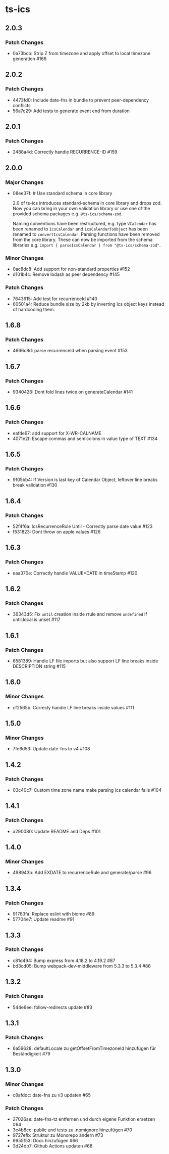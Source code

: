 # ts-ics

## 2.0.3

### Patch Changes

- 0a73bcb: Strip Z from timezone and apply offset to local timezone generation #166

## 2.0.2

### Patch Changes

- 4473fd0: Include date-fns in bundle to prevent peer-dependency conflicts
- 56a7c29: Add tests to generate event end from duration

## 2.0.1

### Patch Changes

- 2488a4d: Correctly handle RECURRENCE-ID #159

## 2.0.0

### Major Changes

- 08ee37f: # Use standard schema in core library

  2.0 of ts-ics introduces standard-schema in core library and drops zod. Now you can bring in your own validation library or use one of the provided schema packages e.g. `@ts-ics/schema-zod`.

  Naming conventions have been restructured, e.g. type `VCalendar` has been renamed to `IcsCalendar` and `icsCalendarToObject` has been renamed to `convertIcsCalendar`.
  Parsing functions have been removed from the core library. These can now be imported from the schema libraries e.g. `import { parseIcsCalendar } from "@ts-ics/schema-zod"`.

### Minor Changes

- 0ac8dc8: Add support for non-standard properties #152
- d101b4c: Remove lodash as peer dependency #145

### Patch Changes

- 7643615: Add test for recurrenceId #140
- 60501a4: Reduce bundle size by 2kb by inverting Ics object keys instead of hardcoding them.

## 1.6.8

### Patch Changes

- 4666c8d: parse recurrenceId when parsing event #153

## 1.6.7

### Patch Changes

- 9340426: Dont fold lines twice on generateCalendar #141

## 1.6.6

### Patch Changes

- eafde97: add support for X-WR-CALNAME
- 4071e2f: Escape commas and semicolons in value type of TEXT #134

## 1.6.5

### Patch Changes

- 9f05bb4: If Version is last key of Calendar Object, leftover line breaks break validation #130

## 1.6.4

### Patch Changes

- 52f4f6a: IcsRecurrenceRule Until - Correctly parse date value #123
- f531823: Dont throw on apple values #126

## 1.6.3

### Patch Changes

- eaa370e: Correctly handle VALUE=DATE in timeStamp #120

## 1.6.2

### Patch Changes

- 36343d5: Fix `until` creation inside rrule and remove `undefined` if until.local is unset #117

## 1.6.1

### Patch Changes

- 6581389: Handle LF file imports but also support LF line breaks inside DESCRIPTION string #115

## 1.6.0

### Minor Changes

- cf2565b: Correcly handle LF line breaks inside values #111

## 1.5.0

### Minor Changes

- 7fe6d53: Update date-fns to v4 #108

## 1.4.2

### Patch Changes

- 03c40c7: Custom time zone name make parsing ics calendar fails #104

## 1.4.1

### Patch Changes

- a290080: Update README and Deps #101

## 1.4.0

### Minor Changes

- 498943b: Add EXDATE to recurrenceRule and generate/parse #96

## 1.3.4

### Patch Changes

- 91783fa: Replace eslint with biome #89
- 57704e7: Update readme #91

## 1.3.3

### Patch Changes

- c81d494: Bump express from 4.18.2 to 4.19.2 #87
- bd3cd05: Bump webpack-dev-middleware from 5.3.3 to 5.3.4 #86

## 1.3.2

### Patch Changes

- 544e6ee: follow-redirects update #83

## 1.3.1

### Patch Changes

- 6a59628: defaultLocale zu getOffsetFromTimezoneId hinzufügen für Beständigkeit #79

## 1.3.0

### Minor Changes

- c8afddc: date-fns zu v3 updaten #65

### Patch Changes

- 27026ae: date-fns-tz entfernen und durch eigene Funktion ersetzen #64
- 3c4b8cc: public und tests zu .npmignore hinzufügen #70
- 9727efb: Struktur zu Monorepo ändern #73
- 9955f53: Docs hinzufügen #66
- 3d24db7: Github Actions updaten #68
